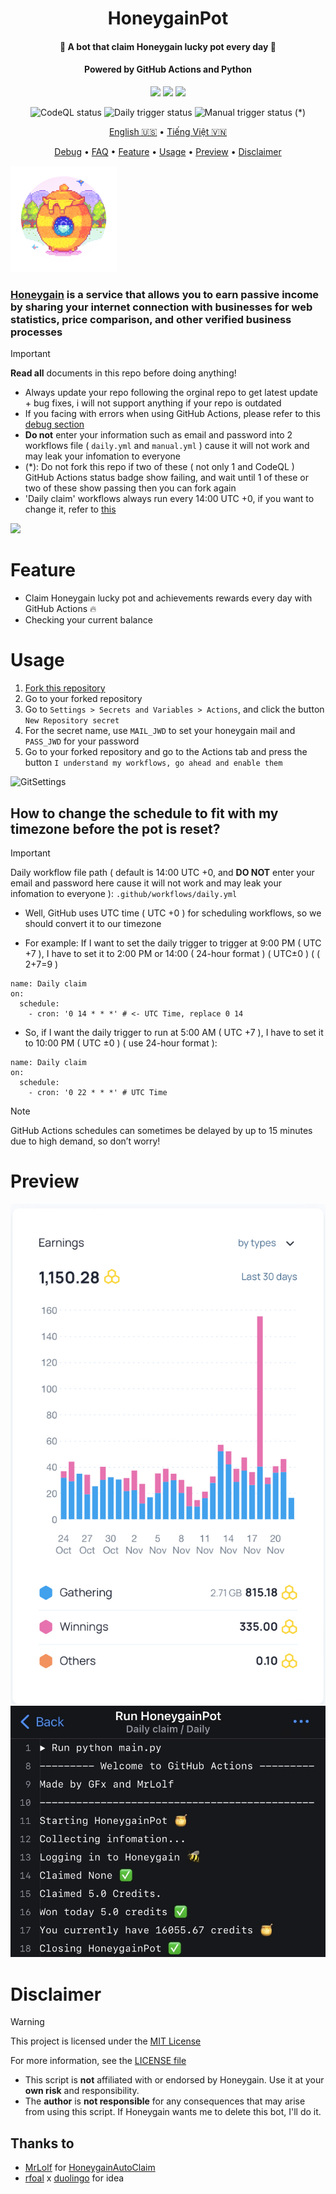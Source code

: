 <h1 align="center">HoneygainPot</h1>
<h4 align="center">🐝 A bot that claim Honeygain lucky pot every day 🍯</h4>
<h4 align="center">Powered by GitHub Actions and Python</h4>
<p align="center">
<img src="https://img.shields.io/github/forks/gorouflex/HoneygainPot?style=flat">
<img src="https://img.shields.io/github/stars/gorouflex/HoneygainPot?style=flat">
<img src="https://img.shields.io/github/contributors/gorouflex/HoneygainPot?style=flat">
<p align="center">
<img alt="CodeQL status" src="https://github.com/gorouflex/HoneygainPot/actions/workflows/codeql.yml/badge.svg">
<img alt="Daily trigger status" src="https://github.com/gorouflex/HoneygainPot/actions/workflows/daily.yml/badge.svg">
<img alt="Manual trigger status" src="https://github.com/gorouflex/HoneygainPot/actions/workflows/manual.yml/badge.svg"> (*)
<p align="center">
  <a href="https://github.com/gorouflex/HoneygainPot/">English 🇺🇸</a>
  •
  <a href="README-vn.md">Tiếng Việt 🇻🇳</a>
<p align="center">
  <a href="Debug.md">Debug</a>  
  •
  <a href="FAQ.md">FAQ</a> 
  •
  <a href="#feature">Feature</a>
  •
  <a href="#usage">Usage</a>     
  •
  <a href="#preview">Preview</a>
  •
  <a href="#disclaimer">Disclaimer</a>
 <p align="left">
   
<img src="Img/Logo.png"               
     width="170" 
     height="170"></p>

### [Honeygain](https://r.honeygain.me/BADBO762DE) is a service that allows you to earn **passive income** by **sharing** your **internet** connection with businesses  for web statistics, price comparison, and other verified business processes

 
> [!IMPORTANT]
> **Read all** documents in this repo before doing anything!
> - Always update your repo following the orginal repo to get latest update + bug fixes, i will not support anything if your repo is outdated
> - If you facing with errors when using GitHub Actions, please refer to this [debug section](Debug.md)
> - **Do not** enter your information such as email and password into 2 workflows file ( `daily.yml` and `manual.yml` ) cause it will not work and may leak your infomation to everyone
> - (*): Do not fork this repo if two of these ( not only 1 and CodeQL ) GitHub Actions status badge show failing, and wait until 1 of these or two of these show passing then you can fork again
> - 'Daily claim' workflows always run every 14:00 UTC +0, if you want to change it, refer to [this](https://github.com/gorouflex/HoneygainPot#how-to-change-the-schedule-to-fit-with-my-timezone-before-the-pot-is-reset)
> <img src="https://i.imgur.com/htGeFlY.jpg">
  
# Feature 

- Claim Honeygain lucky pot and achievements rewards every day with GitHub Actions 🔥
- Checking your current balance

# Usage 

  1. [Fork this repository](https://github.com/gorouflex/HoneygainPot/fork)
  2. Go to your forked repository
  3. Go to `Settings > Secrets and Variables > Actions`, and click the button `New Repository secret`
  4. For the secret name, use `MAIL_JWD` to set your honeygain mail and `PASS_JWD` for your password
  5. Go to your forked repository and go to the Actions tab and press the button `I understand my workflows, go ahead and enable them`

![GitSettings](https://github.com/gorouflex/HoneygainPot/assets/98001973/d8d33621-5717-488d-9a80-6db395c8ac9d)

## How to change the schedule to fit with my timezone before the pot is reset?

> [!IMPORTANT]
Daily workflow file path ( default is 14:00 UTC +0, and **DO NOT** enter your email and password here cause it will not work and may leak your infomation to everyone ): `.github/workflows/daily.yml`

- Well, GitHub uses UTC time ( UTC +0 ) for scheduling workflows, so we should convert it to our timezone

- For example: If I want to set the daily trigger to trigger at 9:00 PM ( UTC +7 ), I have to set it to 2:00 PM or 14:00 ( 24-hour format ) ( UTC±0 ) ( ( 2+7=9 )

```
name: Daily claim
on:
  schedule:
    - cron: '0 14 * * *' # <- UTC Time, replace 0 14
```
- So, if I want the daily trigger to run at 5:00 AM ( UTC +7 ), I have to set it to 10:00 PM ( UTC ±0 ) ( use 24-hour format ):
```
name: Daily claim
on:
  schedule:
    - cron: '0 22 * * *' # UTC Time
```

> [!NOTE]
> GitHub Actions schedules can sometimes be delayed by up to 15 minutes due to high demand, so don’t worry!

# Preview

<p align="center">
  <img src="Img/preview (1).jpeg">
  <img src="Img/preview.jpeg">
</p>

# Disclaimer

> [!WARNING]
> This project is licensed under the [MIT License](https://mit-license.org/)
> 
> For more information, see the [LICENSE file](./LICENSE)
> - This script is **not** affiliated with or endorsed by Honeygain. Use it at your **own risk** and responsibility.  
> - The **author** is **not responsible** for any consequences that may arise from using this script. If Honeygain wants me 
to delete this bot, I'll do it.

## Thanks to
- [MrLolf](https://github.com/MrLoLf/) for [HoneygainAutoClaim](https://github.com/MrLoLf/HoneygainAutoClaim)
- [rfoal](https://github.com/rfoel/) x [duolingo](https://github.com/rfoel/duolingo) for idea
